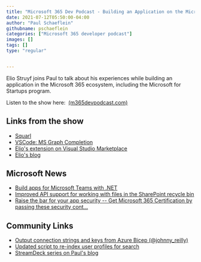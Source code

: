 ```yaml
---
title: "Microsoft 365 Dev Podcast - Building an Application on the Microsoft 365 Platform with Elio Struyf"
date: 2021-07-12T05:50:00-04:00
author: "Paul Schaeflein"
githubname: pschaeflein
categories: ["Microsoft 365 developer podcast"]
images: []
tags: []
type: "regular"


---
```


Elio Struyf joins Paul to talk about his experiences while building an
application in the Microsoft 365 ecosystem, including the Microsoft for
Startups program.

Listen to the show here: 
[(m365devpodcast.com)](https://www.m365devpodcast.com/e/building-an-application-on-the-microsoft-365-platform-with-elio-struyf/) 


## Links from the show

-   [Squarl](https://squarl.com/)
-   [VSCode: MS Graph
    Completion](https://marketplace.visualstudio.com/items?itemName=eliostruyf.vscode-msgraph-autocomplete)
-   [Elio's extension on Visual Studio
    Marketplace](https://marketplace.visualstudio.com/publishers/eliostruyf)
-   [Elio's blog](https://www.eliostruyf.com/)

## Microsoft News 

-   [Build apps for Microsoft Teams with
    .NET](https://devblogs.microsoft.com/visualstudio/build-apps-for-microsoft-teams-with-net/)
-   [Improved API support for working with files in the SharePoint
    recycle
    bin](https://developer.microsoft.com/graph/blogs/improved-api-support-for-working-with-files-in-the-sharepoint-recycle-bin/)
-   [Raise the bar for your app security -- Get Microsoft 365
    Certification by passing these security
    cont\...](https://developer.microsoft.com/graph/blogs/raise-the-bar-for-your-app-security-get-microsoft-365-certification-by-passing-these-security-controls/)

## Community Links 

-   [Output connection strings and keys from Azure Bicep
    (\@johnny_reilly)](https://blog.johnnyreilly.com/2021/07/07/output-connection-strings-and-keys-from-azure-bicep/?utm_source=pocket_mylist)
-   [Updated script to re-index user profiles for
    search](https://www.techmikael.com/2021/06/updated-script-to-re-index-user.html?utm_source=pocket_mylist)
-   [StreamDeck series on Paul's
    blog](https://www.schaeflein.net/tag/streamdeck/)
